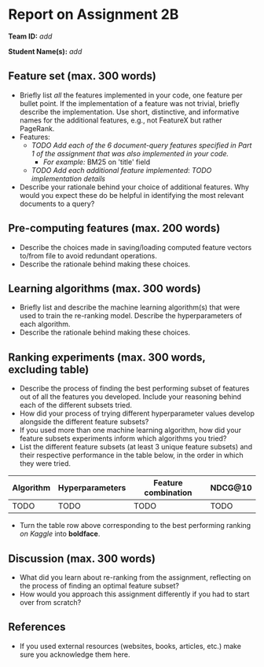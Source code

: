 # Report on Assignment 2B

**Team ID:** *add*

**Student Name(s):** *add*


## Feature set (max. 300 words)

  * Briefly list *all* the features implemented in your code, one feature per bullet point. If the implementation of a feature was not trivial, briefly describe the implementation. Use short, distinctive, and informative names for the additional features, e.g., not FeatureX but rather PageRank.
  * Features:
	  * *TODO Add each of the 6 document-query features specified in Part 1 of the assignment that was also implemented in your code.*
	      * *For example:* BM25 on 'title' field
      * *TODO Add each additional feature implemented*: *TODO implementation details*
  * Describe your rationale behind your choice of additional features. Why would you expect these do be helpful in identifying the most relevant documents to a query?

## Pre-computing features (max. 200 words)

  * Describe the choices made in saving/loading computed feature vectors to/from file to avoid redundant operations.
  * Describe the rationale behind making these choices.

## Learning algorithms (max. 300 words)

  * Briefly list and describe the machine learning algorithm(s) that were used to train the re-ranking model. Describe the hyperparameters of each algorithm.
  * Describe the rationale behind making these choices.

## Ranking experiments (max. 300 words, excluding table)

* Describe the process of finding the best performing subset of features out of all the features you developed. Include your reasoning behind each of the different subsets tried.
* How did your process of trying different hyperparameter values develop alongside the different feature subsets?
* If you used more than one machine learning algorithm, how did your feature subsets experiments inform which algorithms you tried?
* List the different feature subsets (at least 3 unique feature subsets) and their respective performance in the table below, in the order in which they were tried.

| Algorithm | Hyperparameters | Feature combination | NDCG@10 |
| -- | -- | -- | -- |
| TODO | TODO | TODO | TODO |


* Turn the table row above corresponding to the best performing ranking *on Kaggle* into **boldface**.

## Discussion (max. 300 words)

  * What did you learn about re-ranking from the assignment, reflecting on the process of finding an optimal feature subset?
  * How would you approach this assignment differently if you had to start over from scratch?

## References

  * If you used external resources (websites, books, articles, etc.) make sure you acknowledge them here.
